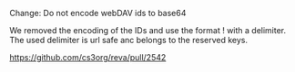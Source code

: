 Change: Do not encode webDAV ids to base64

We removed the encoding of the IDs and use the format <storageID>!<opaqueID> with a delimiter. The used delimiter is url safe anc belongs to the reserved keys.

https://github.com/cs3org/reva/pull/2542
